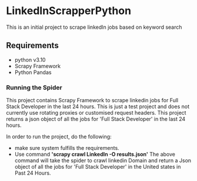 # LinkedInScrapperPython
This is an initial project to scrape linkedIn jobs based on keyword search


## Requirements
- python v3.10
- Scrapy Framework
- Python Pandas

### Running the Spider

This project contains Scrapy Framework to scrape linkedin jobs for Full Stack Developer in the last 24 hours.
This is just a test project and does not currently use rotating proxies or customised request headers.
This project returns a json object of all the jobs for 'Full Stack Developer' in the last 24 hours.

In order to run the project, do the following:

- make sure system fulfills the requirements.
- Use command <b>'scrapy crawl LinkedIn -O results.json'</b>
The above command will take the spider to crawl linkedin Domain and return a Json object of all the jobs for 'Full Stack Developer' in the United states in Past 24 Hours.
